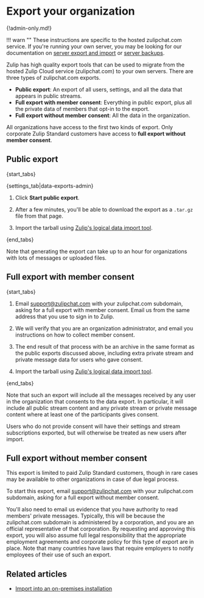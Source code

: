 # Export your organization

{!admin-only.md!}

!!! warn ""
    These instructions are specific to the hosted zulipchat.com service.
    If you're running your own server, you may be looking for our
    documentation on [server export and import][export-and-import] or
    [server backups][production-backups].

Zulip has high quality export tools that can be used to migrate from the
hosted Zulip Cloud service (zulipchat.com) to your own servers. There are
three types of zulipchat.com exports.

* **Public export**: An export of all users, settings, and all the data that
  appears in public streams.
* **Full export with member consent**: Everything in public export, plus all
  the private data of members that opt-in to the export.
* **Full export without member consent**: All the data in the organization.

All organizations have access to the first two kinds of export. Only corporate
Zulip Standard customers have access to **full export without member consent**.

## Public export

{start_tabs}

{settings_tab|data-exports-admin}

1. Click **Start public export**.

1. After a few minutes, you'll be able to download the export as a `.tar.gz`
file from that page.

1. Import the tarball using [Zulip's logical data import tool][import-only].

{end_tabs}

Note that generating the export can take up to an hour for organizations
with lots of messages or uploaded files.

## Full export with member consent

{start_tabs}

1. Email support@zulipchat.com with your zulipchat.com subdomain, asking for
   a full export with member consent. Email us from the same address that
   you use to sign in to Zulip.

1. We will verify that you are an organization administrator, and email you
   instructions on how to collect member consent.

1. The end result of that process with be an archive in the same
   format as the public exports discussed above, including extra
   private stream and private message data for users who gave consent.

1. Import the tarball using [Zulip's logical data import tool][import-only].

{end_tabs}

Note that such an export will include all the messages received by any user
in the organization that consents to the data export.  In particular, it
will include all public stream content and any private stream or private
message content where at least one of the participants gives consent.

Users who do not provide consent will have their settings and stream
subscriptions exported, but will otherwise be treated as new users after
import.

## Full export without member consent

This export is limited to paid Zulip Standard customers, though in rare
cases may be available to other organizations in case of due legal process.

To start this export, email support@zulipchat.com with your zulipchat.com
subdomain, asking for a full export without member consent.

You'll also need to email us evidence that you have authority to read
members' private messages. Typically, this will be because the zulipchat.com
subdomain is administered by a corporation, and you are an official
representative of that corporation. By requesting and approving this export,
you will also assume full legal responsibility that the appropriate employment
agreements and corporate policy for this type of export are in place. Note
that many countries have laws that require employers to notify employees of
their use of such an export.

## Related articles

* [Import into an on-premises installation][import-only]

[production-backups]: https://zulip.readthedocs.io/en/stable/production/export-and-import.html#backups
[export-and-import]: https://zulip.readthedocs.io/en/latest/production/export-and-import.html#data-export
[import-only]: https://zulip.readthedocs.io/en/latest/production/export-and-import.html#import-into-a-new-zulip-server
